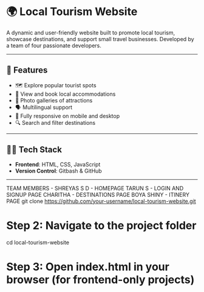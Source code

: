 # 🌍 Local Tourism Website

A dynamic and user-friendly website built to promote local tourism, showcase destinations, and support small travel businesses. Developed by a team of four passionate developers.

---

## 📌 Features

- 🗺️ Explore popular tourist spots
- 🏨 View and book local accommodations
- 📸 Photo galleries of attractions
- 🗣️ Multilingual support
- 📱 Fully responsive on mobile and desktop
- 🔍 Search and filter destinations

---

## 👨‍💻 Tech Stack

- **Frontend**: HTML, CSS, JavaScript
- **Version Control**: Gitbash & GitHub

---

TEAM MEMBERS -
SHREYAS S D - HOMEPAGE 
TARUN S - LOGIN AND SIGNUP PAGE
CHARITHA - DESTINATIONS PAGE
BOYA SHINY - ITINERY PAGE
git clone https://github.com/your-username/local-tourism-website.git

# Step 2: Navigate to the project folder
cd local-tourism-website

# Step 3: Open index.html in your browser (for frontend-only projects)
